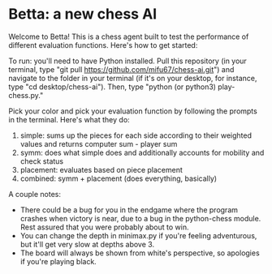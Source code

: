 # Betta: a new chess AI
Welcome to Betta! This is a chess agent built to test the performance of different evaluation functions. Here's how to get started:

To run: you'll need to have Python installed. Pull this repository (in your terminal, type "git pull https://github.com/mifu67/chess-ai.git") and navigate to the folder in your terminal (if it's on your desktop, for instance, type "cd desktop/chess-ai"). Then, type "python (or python3) play-chess.py."

Pick your color and pick your evaluation function by following the prompts in the terminal. Here's what they do:
1. simple: sums up the pieces for each side according to their weighted values and returns computer sum - player sum
2. symm: does what simple does and additionally accounts for mobility and check status
3. placement: evaluates based on piece placement
4. combined: symm + placement (does everything, basically)

A couple notes:
- There could be a bug for you in the endgame where the program crashes when victory is near, due to a bug in the python-chess module. Rest assured that you were probably about to win.
- You can change the depth in minimax.py if you're feeling adventurous, but it'll get very slow at depths above 3.
- The board will always be shown from white's perspective, so apologies if you're playing black.
